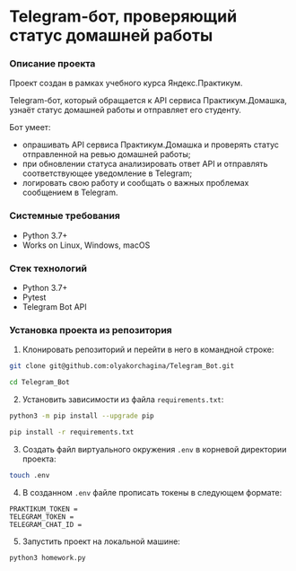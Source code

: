 # Telegram-бот, проверяющий статус домашней работы


### Описание проекта

Проект создан в рамках учебного курса Яндекс.Практикум.

Telegram-бот, который обращается к API сервиса Практикум.Домашка, узнаёт статус домашней работы и отправляет его студенту.

Бот умеет:
* опрашивать API сервиса Практикум.Домашка и проверять статус отправленной на ревью домашней работы;
* при обновлении статуса анализировать ответ API и отправлять соответствующее уведомление в Telegram;
* логировать свою работу и сообщать о важных проблемах сообщением в Telegram.

### Системные требования
* Python 3.7+
* Works on Linux, Windows, macOS

### Стек технологий
* Python 3.7+
* Pytest
* Telegram Bot API

### Установка проекта из репозитория

1. Клонировать репозиторий и перейти в него в командной строке:
```bash
git clone git@github.com:olyakorchagina/Telegram_Bot.git

cd Telegram_Bot
```
2. Установить зависимости из файла ```requirements.txt```:
```bash
python3 -m pip install --upgrade pip

pip install -r requirements.txt
```
3. Создать файл виртуального окружения ```.env``` в корневой директории проекта:
```bash
touch .env
```
4. В созданном ```.env``` файле прописать токены в следующем формате:
```
PRAKTIKUM_TOKEN =
TELEGRAM_TOKEN =
TELEGRAM_CHAT_ID =
```
5. Запустить проект на локальной машине:
```bash
python3 homework.py
```
